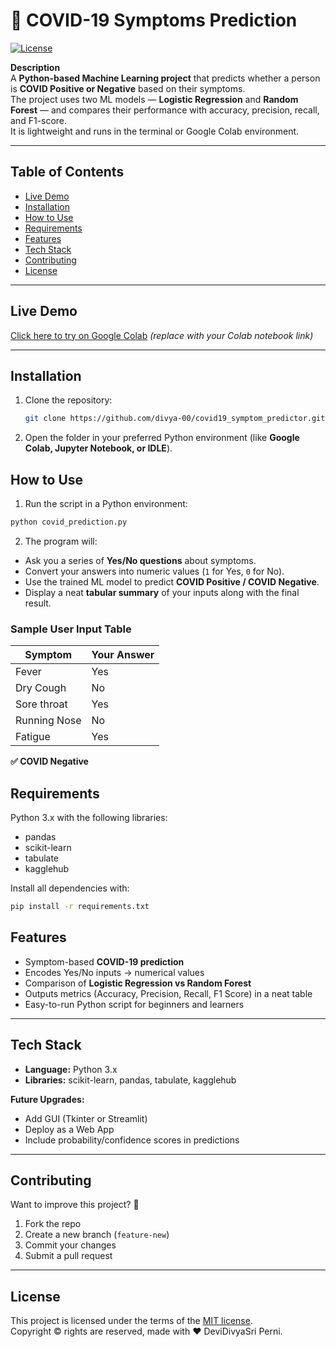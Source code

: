 # 🦠 COVID-19 Symptoms Prediction #

[![License](https://img.shields.io/badge/license-MIT-blue.svg)](https://opensource.org/licenses/MIT)

**Description**\
A **Python-based Machine Learning project** that predicts whether a person is **COVID Positive or Negative** based on their symptoms.  
The project uses two ML models — **Logistic Regression** and **Random Forest** — and compares their performance with accuracy, precision, recall, and F1-score.  
It is lightweight and runs in the terminal or Google Colab environment.

---

## Table of Contents

- [Live Demo](#live-demo)
- [Installation](#installation)
- [How to Use](#how-to-use)
- [Requirements](#requirements)
- [Features](#features)
- [Tech Stack](#tech-stack)
- [Contributing](#contributing)
- [License](#license)

---

## Live Demo

[Click here to try on Google Colab](https://colab.research.google.com/drive/19cHk3g4pZnjPGbtVKKqAaVRpX-QIGgYi?usp=sharing) *(replace with your Colab notebook link)*

---

## Installation

1. Clone the repository:
   ```bash
   git clone https://github.com/divya-00/covid19_symptom_predictor.git
   
2. Open the folder in your preferred Python environment (like **Google Colab, Jupyter Notebook, or IDLE**).

## How to Use

1. Run the script in a Python environment:

```bash
python covid_prediction.py
```
2. The program will:

- Ask you a series of **Yes/No questions** about symptoms.  
- Convert your answers into numeric values (`1` for Yes, `0` for No).  
- Use the trained ML model to predict **COVID Positive / COVID Negative**.  
- Display a neat **tabular summary** of your inputs along with the final result.  

### Sample User Input Table



| Symptom       | Your Answer |
|---------------|------------|
| Fever         | Yes        |
| Dry Cough     | No         |
| Sore throat   | Yes        |
| Running Nose  | No         |
| Fatigue       | Yes        |

**✅ COVID Negative**


## Requirements

Python 3.x with the following libraries:

- pandas  
- scikit-learn  
- tabulate  
- kagglehub  

Install all dependencies with:

```bash
pip install -r requirements.txt
```
## Features

- Symptom-based **COVID-19 prediction**  
- Encodes Yes/No inputs → numerical values  
- Comparison of **Logistic Regression vs Random Forest**  
- Outputs metrics (Accuracy, Precision, Recall, F1 Score) in a neat table  
- Easy-to-run Python script for beginners and learners  

---

## Tech Stack

- **Language:** Python 3.x  
- **Libraries:** scikit-learn, pandas, tabulate, kagglehub  

**Future Upgrades:**

- Add GUI (Tkinter or Streamlit)  
- Deploy as a Web App  
- Include probability/confidence scores in predictions  

---

## Contributing

Want to improve this project? 🎯

1. Fork the repo  
2. Create a new branch (`feature-new`)  
3. Commit your changes  
4. Submit a pull request  

---

## License

This project is licensed under the terms of the [MIT license](LICENSE).  
Copyright © rights are reserved, made with :heart: DeviDivyaSri Perni.

